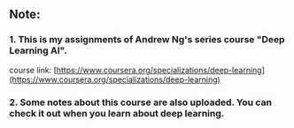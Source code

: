 ## Note:
### 1. This is my assignments of Andrew Ng's series course "Deep Learning AI".
course link: [https://www.coursera.org/specializations/deep-learning](https://www.coursera.org/specializations/deep-learning)
### 2. Some notes about this course are also uploaded. You can check it out when you learn about deep learning.
